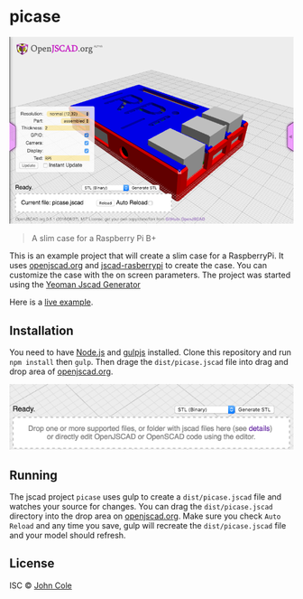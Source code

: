 # picase

![picase](picase.png)

> A slim case for a Raspberry Pi B+

This is an example project that will create a slim case for a RaspberryPi. It uses [openjscad.org](http://openjscad.org) and [jscad-rasberrypi](https://github.com/johnwebbcole/jscad-raspberrypi) to create the case. You can customize the case with the on screen parameters. The project was started using the [Yeoman Jscad Generator](https://github.com/johnwebbcole/generator-jscad)

Here is a [live example](http://openjscad.org/#https://raw.githubusercontent.com/johnwebbcole/picase/master/dist/picase.jscad).

## Installation

You need to have [Node.js](https://nodejs.org) and [gulpjs](http://gulpjs.com/) installed. Clone this repository and run `npm install` then `gulp`. Then drage the `dist/picase.jscad` file into drag and drop area of [openjscad.org](http://openjscad.org).

![Drag and Drop Area](dragndrop.png)

## Running

The jscad project `picase` uses gulp to create a `dist/picase.jscad` file and watches your source for changes. You can drag the `dist/picase.jscad` directory into the drop area on [openjscad.org](http://openjscad.org). Make sure you check `Auto Reload` and any time you save, gulp will recreate the `dist/picase.jscad` file and your model should refresh.

## License

ISC © [John Cole](http://github.com/)
